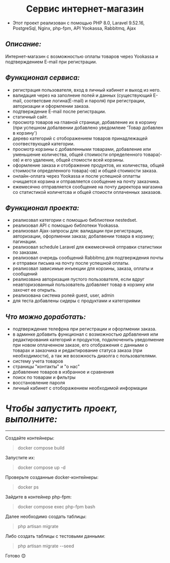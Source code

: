 # <h1 align="center">Сервис интернет-магазин</h1>
- Этот проект реализован с помощью PHP 8.0, Laravel 9.52.16, PostgreSql, Nginx, php-fpm, API Yookassa, Rabbitmq, Ajax

## ___Описание:___
Интернет-магазин с возможностью оплаты товаров через Yookassa и подтверждением E-mail при регистрации.

## ___Функционал сервиса:___
- регистрация пользователя, вход в личный кабинет и выход из него.
- валидация через на заполнеие полей и данных (существующий E-mail, соответсвие логина(E-mail) и пароля) при регистрации, авторизации и оформлении заказа.
- подтверждение E-mail после регистрации.
- статичный сайт.
- просмотр товаров на главной странице, добавление их в корзину (при успешном добалвении добавлено уведомлеие 'Товар добавлен в корзину')
- дерево категорий с отоборажением товаров принадлежащей соотвествующей категории.
- просмотр корзины с добавленными товарами, добавление или уменьшение количества,  общей стоимости определенного товара(-ов) и его удаление, общей стомости всей корзины.
- оформление заказа и отображение продуктов, их количества, общей стоимости определенного товара(-ов) и общей стоимости заказа.
- онлайн-оплата через Yookassa и после успешной оплатты очищается корзина и отправляется сообщение на почту заказчика.
- ежемесячно отправляется сообщение на почту директора магазина со статистикой количетсва и общей стоиости оплаченных заказаов.

## ___Функционал проекта:___

- реалиозвал категории с помощью библиотеки nestedset.
- реализовал API с помощью библотеки Yookassa.
- реализовал Ajax-запросы для: валидации при регистрации, авторизации, офорлмении заказа; добалвении товара в корзину; пагинации.
- реализовал schedule Laravel для ежемесячной отправки статистики по заказам.
- реализовал очередь сообщений Rabbitmq для подтверждения почты и отправки письма на почту после успешной оплаты.
- реалиозвал зависимые инъекции для корзины, заказа, оплаты и сообщений
- реалиозвана авторизация пустого пользователя, если вдруг неавторизованный пользователь добавляет товар в корзину или захочет ее открыть.
- реализована система ролей guest, user, admin
- для теста добавлены сидеры с продуктами и категориями

## ___Что можно доработать:___

- подтверждение телефрна при регистрации и офорлмении заказа.
- в админке добавить функционал с возможностью дрбавления или редактирования категорий и продуктов, подключенить уведолмение при новом оплаченном заказе, его отображения с данными о товарах и заказчика и редактирование статуса заказа (при необходимости), а так же возожность диаолга с пользователями.
- систему учета товаров
- страницы "контакты" и "о нас"
- добавление товаров в избранное и сравнения
- поиск по товарам и фильтры
- восстановление пароля
- личный кабинет с отоборажением необходимой информации

# ___Чтобы запустить проект, выполните:___
___
Создайте контейнеры:
>docker compose build

Запустите их:
>docker compose up -d

Проверьте созданные docker-контейнеры:
>docker ps

Зайдите в контейнер php-fpm:
>docker compose exec php-fpm bash

Далее необходимо создать таблицы:
>php artisan migrate

Либо создать таблицы с тестовыми данными:
>php artisan migrate --seed

Готово :blush:
